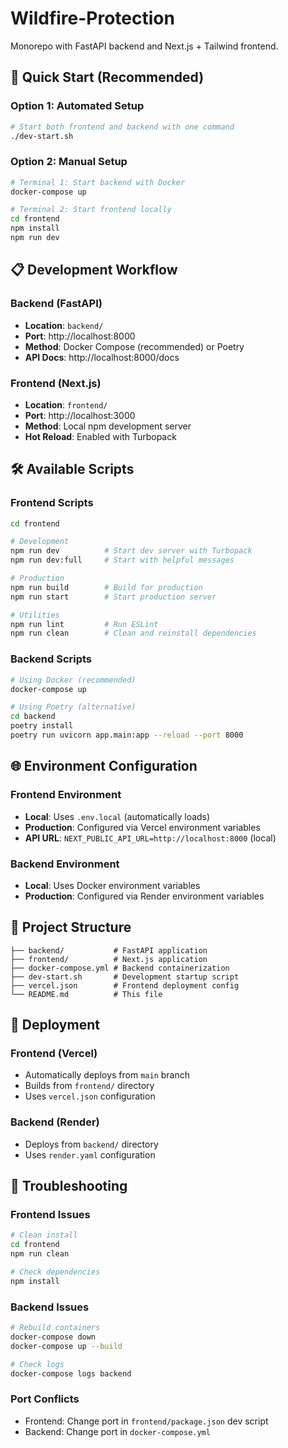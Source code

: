 # Wildfire-Protection

Monorepo with FastAPI backend and Next.js + Tailwind frontend.

## 🚀 Quick Start (Recommended)

### Option 1: Automated Setup
```bash
# Start both frontend and backend with one command
./dev-start.sh
```

### Option 2: Manual Setup
```bash
# Terminal 1: Start backend with Docker
docker-compose up

# Terminal 2: Start frontend locally
cd frontend
npm install
npm run dev
```

## 📋 Development Workflow

### Backend (FastAPI)
- **Location**: `backend/`
- **Port**: http://localhost:8000
- **Method**: Docker Compose (recommended) or Poetry
- **API Docs**: http://localhost:8000/docs

### Frontend (Next.js)
- **Location**: `frontend/`
- **Port**: http://localhost:3000
- **Method**: Local npm development server
- **Hot Reload**: Enabled with Turbopack

## 🛠️ Available Scripts

### Frontend Scripts
```bash
cd frontend

# Development
npm run dev          # Start dev server with Turbopack
npm run dev:full     # Start with helpful messages

# Production
npm run build        # Build for production
npm run start        # Start production server

# Utilities
npm run lint         # Run ESLint
npm run clean        # Clean and reinstall dependencies
```

### Backend Scripts
```bash
# Using Docker (recommended)
docker-compose up

# Using Poetry (alternative)
cd backend
poetry install
poetry run uvicorn app.main:app --reload --port 8000
```

## 🌐 Environment Configuration

### Frontend Environment
- **Local**: Uses `.env.local` (automatically loads)
- **Production**: Configured via Vercel environment variables
- **API URL**: `NEXT_PUBLIC_API_URL=http://localhost:8000` (local)

### Backend Environment
- **Local**: Uses Docker environment variables
- **Production**: Configured via Render environment variables

## 📁 Project Structure
```
├── backend/           # FastAPI application
├── frontend/          # Next.js application
├── docker-compose.yml # Backend containerization
├── dev-start.sh       # Development startup script
├── vercel.json        # Frontend deployment config
└── README.md          # This file
```

## 🚀 Deployment

### Frontend (Vercel)
- Automatically deploys from `main` branch
- Builds from `frontend/` directory
- Uses `vercel.json` configuration

### Backend (Render)
- Deploys from `backend/` directory
- Uses `render.yaml` configuration

## 🔧 Troubleshooting

### Frontend Issues
```bash
# Clean install
cd frontend
npm run clean

# Check dependencies
npm install
```

### Backend Issues
```bash
# Rebuild containers
docker-compose down
docker-compose up --build

# Check logs
docker-compose logs backend
```

### Port Conflicts
- Frontend: Change port in `frontend/package.json` dev script
- Backend: Change port in `docker-compose.yml`
